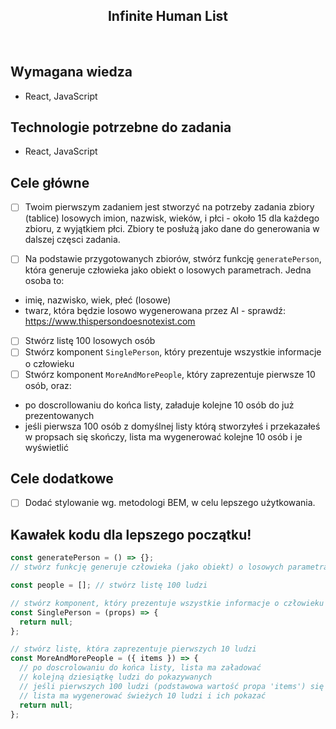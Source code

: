 <h2 align="center">Infinite Human List</h2>

<br>

## Wymagana wiedza

- React, JavaScript

## Technologie potrzebne do zadania

- React, JavaScript

## Cele główne

- [ ] Twoim pierwszym zadaniem jest stworzyć na potrzeby zadania zbiory (tablice) losowych imion, nazwisk, wieków, i płci - około 15 dla każdego zbioru, z wyjątkiem płci. Zbiory te posłużą jako dane do generowania w dalszej częsci zadania.

- [ ] Na podstawie przygotowanych zbiorów, stwórz funkcję `generatePerson`, która generuje człowieka jako obiekt o losowych parametrach. Jedna osoba to:

* imię, nazwisko, wiek, płeć (losowe)
* twarz, która będzie losowo wygenerowana przez AI - sprawdź: https://www.thispersondoesnotexist.com

- [ ] Stwórz listę 100 losowych osób
- [ ] Stwórz komponent `SinglePerson`, który prezentuje wszystkie informacje o człowieku
- [ ] Stwórz komponent `MoreAndMorePeople`, który zaprezentuje pierwsze 10 osób, oraz:

* po doscrollowaniu do końca listy, załaduje kolejne 10 osób do już prezentowanych
* jeśli pierwsza 100 osób z domyślnej listy którą stworzyłeś i przekazałeś w propsach się skończy, lista ma wygenerować kolejne 10 osób i je wyświetlić

## Cele dodatkowe

- [ ] Dodać stylowanie wg. metodologi BEM, w celu lepszego użytkowania.

## Kawałek kodu dla lepszego początku!

```javascript
const generatePerson = () => {};
// stwórz funkcję generuje człowieka (jako obiekt) o losowych parametrach

const people = []; // stwórz listę 100 ludzi

// stwórz komponent, który prezentuje wszystkie informacje o człowieku
const SinglePerson = (props) => {
  return null;
};

// stwórz listę, która zaprezentuje pierwszych 10 ludzi
const MoreAndMorePeople = ({ items }) => {
  // po doscrolowaniu do końca listy, lista ma załadować
  // kolejną dziesiątkę ludzi do pokazywanych
  // jeśli pierwszych 100 ludzi (podstawowa wartość propa 'items') się skończy
  // lista ma wygenerować świeżych 10 ludzi i ich pokazać
  return null;
};
```
